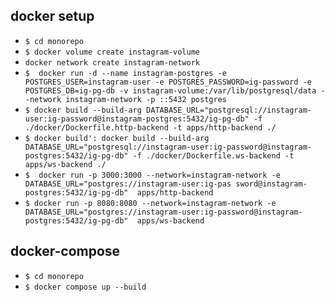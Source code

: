 ## docker setup
- `$ cd monorepo `
- `$ docker volume create instagram-volume `
- `docker network create instagram-network `
- `$  docker run -d --name instagram-postgres -e POSTGRES_USER=instagram-user -e POSTGRES_PASSWORD=ig-password -e POSTGRES_DB=ig-pg-db -v instagram-volume:/var/lib/postgresql/data --network instagram-network -p ::5432 postgres`
- `$ docker build --build-arg DATABASE_URL="postgresql://instagram-user:ig-password@instagram-postgres:5432/ig-pg-db" -f ./docker/Dockerfile.http-backend -t apps/http-backend ./ `
- `$ docker build': docker build --build-arg DATABASE_URL="postgresql://instagram-user:ig-password@instagram-postgres:5432/ig-pg-db" -f ./docker/Dockerfile.ws-backend -t apps/ws-backend ./`
- `$  docker run -p 3000:3000 --network=instagram-network -e DATABASE_URL="postgres://instagram-user:ig-pas
sword@instagram-postgres:5432/ig-pg-db"  apps/http-backend `
- `$ docker run -p 8080:8080 --network=instagram-network -e DATABASE_URL="postgres://instagram-user:ig-password@instagram-postgres:5432/ig-pg-db"  apps/ws-backend`

## docker-compose 
- `$ cd monorepo `
- `$ docker compose up --build`